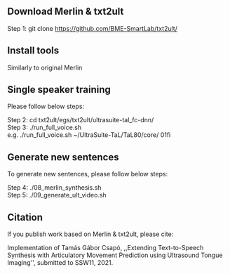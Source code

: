 Download Merlin & txt2ult
---------------

Step 1: git clone https://github.com/BME-SmartLab/txt2ult/ 

Install tools
-------------

Similarly to original Merlin

Single speaker training
-----------------------

Please follow below steps:
 
Step 2: cd txt2ult/egs/txt2ult/ultrasuite-tal_fc-dnn/ <br/>
Step 3: ./run_full_voice.sh <UltraSuite-TaL dir> <speaker> <br/>
e.g. ./run_full_voice.sh ~/UltraSuite-TaL/TaL80/core/ 01fi 

Generate new sentences
----------------------

To generate new sentences, please follow below steps:

Step 4: ./08_merlin_synthesis.sh <speaker>  <br/>
Step 5: ./09_generate_ult_video.sh <speaker> 

Citation
--------

If you publish work based on Merlin & txt2ult, please cite: 

Implementation of Tamás Gábor Csapó, ,,Extending Text-to-Speech Synthesis with Articulatory Movement Prediction using Ultrasound Tongue Imaging'', submitted to SSW11, 2021.